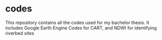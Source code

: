 # codes
This repository contains all the codes used for my bachelor thesis. It includes Google Earth Engine Codes for CART, and NDWI for identifying riverbed sites
